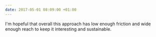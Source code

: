 ```yaml
---
date: 2017-05-01 08:09:00 +01:00
---
```


I'm hopeful that overall this approach has low enough friction and wide enough reach to keep it interesting and sustainable. 